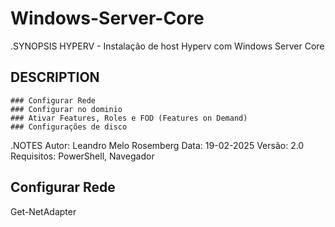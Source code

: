 # Windows-Server-Core

   .SYNOPSIS
    HYPERV - Instalação de host Hyperv com Windows Server Core

## DESCRIPTION

	### Configurar Rede
	### Configurar no dominio 
	### Ativar Features, Roles e FOD (Features on Demand)
	### Configurações de disco


.NOTES
    Autor: Leandro Melo Rosemberg
    Data: 19-02-2025
    Versão: 2.0
    Requisitos: PowerShell, Navegador

## Configurar Rede
Get-NetAdapter
